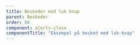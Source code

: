 ```yaml
---
title: Beskeder med luk knap
parent: Beskeder
order: 04
component: alerts-close
componentTitle: "Eksempel på besked med luk-knap"
---
```


